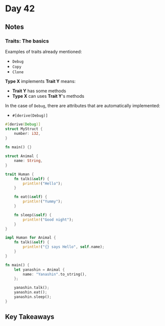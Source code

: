 # Day 42

## Notes

### Traits: The basics

Examples of traits already mentioned:

- `Debug`
- `Copy`
- `Clone`

**Type X** implements **Trait Y** means:

- **Trait Y** has some methods
- **Type X** can uses **Trait Y**'s methods

In the case of `Debug`, there are attributes that are automatically implemented:

- `#[derive(Debug)]`

```rust
#[derive(Debug)]
struct MyStruct {
    number: i32,
}
 
fn main() {}
```



```rust
struct Animal {
    name: String,
}

trait Human {
    fn talk(&self) {
        println!("Hello");
    }

    fn eat(&self) {
        println!("Yummy");
    }

    fn sleep(&self) {
        println!("Good night");
    }
}

impl Human for Animal {
    fn talk(&self) {
        println!("{} says Hello", self.name);
    }
}

fn main() {
    let yanashin = Animal {
        name: "Yanashin".to_string(),
    };

    yanashin.talk();
    yanashin.eat();
    yanashin.sleep();
}
```

## Key Takeaways
